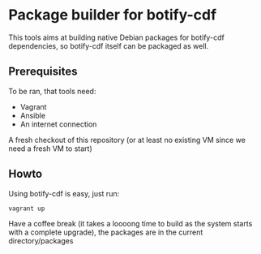 # Package builder for botify-cdf

This tools aims at building native Debian packages for botify-cdf dependencies, so botify-cdf itself can be packaged as well.

## Prerequisites

To be ran, that tools need:

* Vagrant
* Ansible
* An internet connection

A fresh checkout of this repository (or at least no existing VM since we need a fresh VM to start)

## Howto

Using botify-cdf is easy, just run:

```
vagrant up
```

Have a coffee break (it takes a loooong time to build as the system starts with a complete upgrade), the packages are in the current directory/packages


